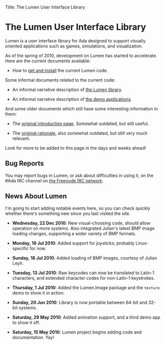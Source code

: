 Title: The Lumen User Interface Library

<h1 class="centered">The Lumen User Interface Library</h1>

Lumen is a user interface library for Ada designed to support visually oriented
applications such as games, simulations, and visualization.

As of the spring of 2010, development on Lumen has started to accelerate.
Here are the current documents available:

* How to [get and install][install] the current Lumen code.

Some informal documents related to the current code:

* An informal narrative description of [the Lumen library][nlumen].

* An informal narrative description of [the demo applications][ndemos].

And some older documents which still have some interesting information in them:

* The [original introduction page][intro].  Somewhat outdated, but still useful.

* The [original rationale][rat], also somewhat outdated, but still very much
  relevant.

Look for more to be added to this page in the days and weeks ahead!

<h2 class="centered">Bug Reports</h2>

You may report bugs in Lumen, or ask about difficulties in using it, on the
\#Ada IRC channel on [the Freenode IRC network][freenode].

<h2 class="centered">News About Lumen</h2>

I'm going to start adding notable events here, so you can check quickly
whether there's something new since you last visited the site.

* **Wednesday, 22 Dec 2010**: New visual-choosing code, should allow operation
    on more systems.  Also integrated Julian's latest BMP image loading
    changes, supporting a wider variety of BMP formats.

* **Monday, 19 Jul 2010**: Added support for joysticks; probably
    Linux-specific for now.

* **Sunday, 18 Jul 2010**: Added loading of BMP images, courtesy of Julian
    Leyh.

* **Tuesday, 13 Jul 2010**: Raw keycodes can now be translated to Latin-1
    characters, and extended character codes for non-Latin-1 keystrokes.

* **Thursday, 1 Jul 2010**: Added the Lumen.Image package and the `texture`
    demo to show it in action.

* **Sunday, 20 Jun 2010**: Library is now portable between 64-bit and 32-bit
    systems.

* **Saturday, 29 May 2010**: Added animation support, and a third demo app to
    show it off.

* **Saturday, 15 May 2010**: Lumen project begins adding code and
    documentation.  Yay!


[install]:   install.html
[intro]:     old-intro.html
[ndemos]:    narrative-demos.html
[nlumen]:    narrative-lumen.html
[rat]:       rationale.html
[freenode]:  http://freenode.net/

